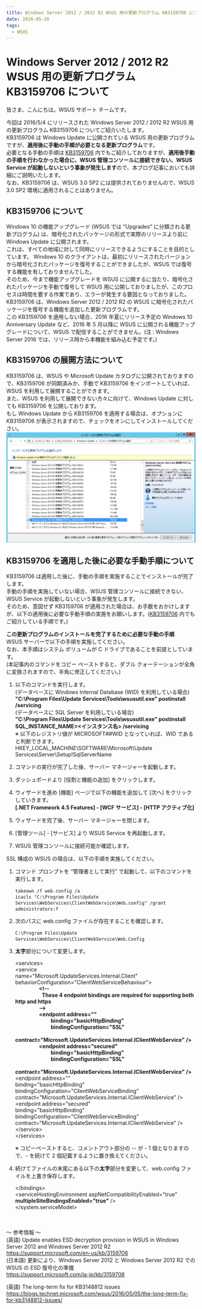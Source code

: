 ```yaml
---
title: Windows Server 2012 / 2012 R2 WSUS 用の更新プログラム KB3159706 について
date: 2016-05-26
tags:
  - WSUS
---
```



# Windows Server 2012 / 2012 R2 WSUS 用の更新プログラム KB3159706 について

皆さま、こんにちは。WSUS サポート チームです。  

今回は 2016/5/4 にリリースされた Windows Server 2012 / 2012 R2 WSUS 用の更新プログラム KB3159706 についてご紹介いたします。  
KB3159706 は Windows Update に公開されている WSUS 用の更新プログラムですが、**適用後に手動の手順が必要となる更新プログラム**です。  
必要となる手動の手順は [KB3159706](https://support.microsoft.com/ja-jp/topic/%E6%9B%B4%E6%96%B0%E3%81%AB%E3%82%88%E3%82%8A-windows-server-2012-%E3%81%A8-windows-server-2012-r2-%E3%81%A7%E3%81%AE-wsus-%E3%81%AE-esd-%E5%BE%A9%E5%8F%B7%E5%8C%96%E3%81%AE%E6%BA%96%E5%82%99-8bb8d048-1bf3-785f-609f-d34088c14a3d) 内でもご紹介しておりますが、**適用後手動の手順を行わなかった場合に、WSUS 管理コンソールに接続できない、WSUS Service が起動しないという事象が発生します**ので、本ブログ記事においても詳細にご説明いたします。  
なお、KB3159706 は、WSUS 3.0 SP2 には提供されておりませんので、WSUS 3.0 SP2 環境に適用されることはありません。  

## KB3159706 について
Windows 10 の機能アップグレード (WSUS では "Upgrades" に分類される更新プログラム) は、暗号化されたパッケージの形式で実際のリリースより前に Windows Update に公開されます。  
これは、すべての地域に対して同時にリリースできるようにすることを目的としています。  Windows 10 のクライアントは、最初にリリースされたバージョンから暗号化されたパッケージを復号することができましたが、WSUS では復号する機能を有しておりませんでした。  
そのため、今まで機能アップグレードを WSUS に公開するに当たり、暗号化されたパッケージを手動で復号して WSUS 用に公開しておりましたが、このプロセスは時間を要する作業であり、エラーが発生する要因となっておりました。  
KB3159706 は、Windows Server 2012 / 2012 R2 の WSUS に暗号化されたパッケージを復号する機能を追加した更新プログラムです。  
この KB3159706 を適用しない場合、2016 年夏にリリース予定の Windows 10 Anniversary Update など、2016 年 5 月以降に WSUS に公開される機能アップグレードについて、WSUS で配信することができません。(注 : Windows Server 2016 では、リリース時から本機能を組み込む予定です。)  

## KB3159706 の展開方法について
KB3159706 は、WSUS や Microsoft Update カタログに公開されておりますので、KB3159706 が同期済みか、手動で KB3159706 をインポートしていれば、WSUS を利用して展開することができます。  
また、WSUS を利用して展開できない方々に向けて、Windows Update に対しても KB3159706 を公開しております。  
もし Windows Update から KB3159706 を適用する場合は、オプションに KB3159706 が表示されますので、チェックをオンにしてインストールしてください。  
![](2016-05-26_01\2016-05-26_01.png)  


## KB3159706 を適用した後に必要な手動手順について
KB3159706 は適用した後に、手動の手順を実施することでインストールが完了します。  
手動の手順を実施していない場合、WSUS 管理コンソールに接続できない、WSUS Service が起動しないという事象が発生します。  
そのため、意図せず KB3159706 が適用された場合は、お手数をおかけしますが、以下の適用後に必要な手動手順の実施をお願いします。([KB3159706](https://support.microsoft.com/ja-jp/topic/%E6%9B%B4%E6%96%B0%E3%81%AB%E3%82%88%E3%82%8A-windows-server-2012-%E3%81%A8-windows-server-2012-r2-%E3%81%A7%E3%81%AE-wsus-%E3%81%AE-esd-%E5%BE%A9%E5%8F%B7%E5%8C%96%E3%81%AE%E6%BA%96%E5%82%99-8bb8d048-1bf3-785f-609f-d34088c14a3d) 内でもご紹介している手順です。)  

**この更新プログラムのインストールを完了するために必要な手動の手順**  
WSUS サーバーで以下の手順を実施してください。  
なお、本手順はシステム ボリュームが C ドライブであることを前提としています。  
(本記事内のコマンドをコピー ペーストすると、ダブル クォーテーションが全角に変換されますので、半角に修正してください。)  

1. 以下のコマンドを実行します。  
(データベースに Windows Internal Database (WID) を利用している場合)
**"C:\Program Files\Update Services\Tools\wsusutil.exe" postinstall /servicing**  
(データベースに SQL Server を利用している場合)  
**"C:\Program Files\Update Services\Tools\wsusutil.exe" postinstall SQL_INSTANCE_NAME=<インスタンス名> /servicing**  
※ 以下のレジストリ値が MICROSOFT##WID となっていれば、WID であると判断できます。  
HKEY_LOCAL_MACHINE\SOFTWARE\Microsoft\Update Services\Server\Setup!SqlServerName

1. コマンドの実行が完了した後、サーバー マネージャーを起動します。
1. ダッシュボードより [役割と機能の追加] をクリックします。
1. ウィザードを進め [機能] ページで以下の機能を追加して [次へ] をクリックしていきます。  
**[.NET Framework 4.5 Features] - [WCF サービス] - [HTTP アクティブ化]**  

1. ウィザードを完了後、サーバー マネージャーを閉じます。
1. [管理ツール] - [サービス] より WSUS Service を再起動します。
1. WSUS 管理コンソールに接続可能か確認します。  

SSL 構成の WSUS の場合は、以下の手順を実施してください。 

1. コマンド プロンプトを “管理者として実行” で起動して、以下のコマンドを実行します。
    ```
    takeown /f web.config /a
    icacls "C:\Program Files\Update Services\WebServices\ClientWebService\Web.config" /grant administrators:f
    ```
1. 次のパスに web.config ファイルが存在することを確認します。  
    ```
    C:\Program Files\Update Services\WebServices\ClientWebService\Web.Config
    ```
1. **太字**部分について変更します。  
    <p>&lt;services&gt;<br>
    &lt;service<br>
    name="Microsoft.UpdateServices.Internal.Client"<br>
    behaviorConfiguration="ClientWebServiceBehaviour"&gt;<br>
    &nbsp;&nbsp;&nbsp;&nbsp;&nbsp;&nbsp;&nbsp;&nbsp;&nbsp;&nbsp;&nbsp;&nbsp;&nbsp;&nbsp;&nbsp; <strong>&lt;!--</strong> &nbsp;<br>
    &nbsp;&nbsp;&nbsp;&nbsp;&nbsp;&nbsp;&nbsp;&nbsp;&nbsp;&nbsp;&nbsp;&nbsp;&nbsp;&nbsp;&nbsp;&nbsp;&nbsp; <strong>These 4 endpoint bindings are required for supporting both http and https</strong><br>
    &nbsp;&nbsp;&nbsp;&nbsp;&nbsp;&nbsp;&nbsp;&nbsp;&nbsp;&nbsp;&nbsp;&nbsp;&nbsp;&nbsp;&nbsp; <strong>--&gt;</strong><br>
    &nbsp;&nbsp;&nbsp;&nbsp;&nbsp;&nbsp;&nbsp;&nbsp;&nbsp;&nbsp;&nbsp;&nbsp;&nbsp;&nbsp;&nbsp; <strong>&lt;endpoint address=""</strong><br>
    &nbsp;&nbsp;&nbsp;&nbsp;&nbsp;&nbsp;&nbsp;&nbsp;&nbsp;&nbsp;&nbsp;&nbsp;&nbsp;&nbsp;&nbsp;&nbsp;&nbsp;&nbsp;&nbsp;&nbsp;&nbsp;&nbsp;&nbsp; <strong>binding="basicHttpBinding"</strong><br>
    &nbsp;&nbsp;&nbsp;&nbsp;&nbsp;&nbsp;&nbsp;&nbsp;&nbsp;&nbsp;&nbsp;&nbsp;&nbsp;&nbsp;&nbsp;&nbsp;&nbsp;&nbsp;&nbsp;&nbsp;&nbsp;&nbsp;&nbsp; <strong>bindingConfiguration="SSL"</strong><br>
    &nbsp;&nbsp;&nbsp;&nbsp;&nbsp;&nbsp;&nbsp;&nbsp;&nbsp;&nbsp;&nbsp;&nbsp;&nbsp;&nbsp;&nbsp;&nbsp;&nbsp;&nbsp;&nbsp;&nbsp;&nbsp;&nbsp;&nbsp; <strong>contract="Microsoft.UpdateServices.Internal.IClientWebService" /&gt;</strong><br>
    &nbsp;&nbsp;&nbsp;&nbsp;&nbsp;&nbsp;&nbsp;&nbsp;&nbsp;&nbsp;&nbsp;&nbsp;&nbsp;&nbsp;&nbsp; <strong>&lt;endpoint address="secured"</strong><br>
    &nbsp;&nbsp;&nbsp;&nbsp;&nbsp;&nbsp;&nbsp;&nbsp;&nbsp;&nbsp;&nbsp;&nbsp;&nbsp;&nbsp;&nbsp;&nbsp;&nbsp;&nbsp;&nbsp;&nbsp;&nbsp;&nbsp;&nbsp; <strong>binding="basicHttpBinding"</strong><br>
    &nbsp;&nbsp;&nbsp;&nbsp;&nbsp;&nbsp;&nbsp;&nbsp;&nbsp;&nbsp;&nbsp;&nbsp;&nbsp;&nbsp;&nbsp;&nbsp;&nbsp;&nbsp;&nbsp;&nbsp;&nbsp;&nbsp;&nbsp; <strong>bindingConfiguration="SSL"</strong><br>
    &nbsp;&nbsp;&nbsp;&nbsp;&nbsp;&nbsp;&nbsp;&nbsp;&nbsp;&nbsp;&nbsp;&nbsp;&nbsp;&nbsp;&nbsp;&nbsp;&nbsp;&nbsp;&nbsp;&nbsp;&nbsp;&nbsp;&nbsp; <strong>contract="Microsoft.UpdateServices.Internal.IClientWebService" /&gt;</strong><br>
    &lt;endpoint address=""<br>
    binding="basicHttpBinding"<br>
    bindingConfiguration="ClientWebServiceBinding"<br>
    contract="Microsoft.UpdateServices.Internal.IClientWebService" /&gt;<br>
    &lt;endpoint address="secured"<br>
    binding="basicHttpBinding"<br>
    bindingConfiguration="ClientWebServiceBinding"<br>
    contract="Microsoft.UpdateServices.Internal.IClientWebService" /&gt;<br>
    &lt;/service&gt;<br>
    &lt;/services&gt;</p>

    ※ コピーペーストすると、コメントアウト部分の --  が - 1 個となりますので、- を続けて 2 個記載するように置き換えてください。  

1. 続けてファイルの末尾にある以下の**太字**部分を変更して、web.config ファイルを上書き保存します。  
    <p>&lt;/bindings&gt;<br>
    &lt;serviceHostingEnvironment aspNetCompatibilityEnabled="true" <strong>multipleSiteBindingsEnabled="true"</strong> /&gt;<br>
    &lt;/system.serviceModel&gt;</p>　　


～ 参考情報 ～  
(英語) Update enables ESD decryption provision in WSUS in Windows Server 2012 and Windows Server 2012 R2  
https://support.microsoft.com/en-us/kb/3159706  
(日本語) 更新により、Windows Server 2012 と Windows Server 2012 R2 での WSUS の ESD 復号化の準備  
https://support.microsoft.com/ja-jp/kb/3159706

(英語) The long-term fix for KB3148812 issues  
https://blogs.technet.microsoft.com/wsus/2016/05/05/the-long-term-fix-for-kb3148812-issues/